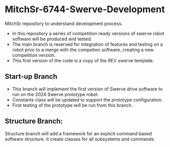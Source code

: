 # MitchSr-6744-Swerve-Development
 MitchSr repository to understand development process.
 - In this repository a series of competition ready versions of swerve robot software will be produced and tested.
 - The main branch is reserved for integration of features and testing on a robot prior to a merge with the competion software, creating a new competition version.
 - This first version of the code is a copy of the REV swerve template.

 ## Start-up Branch
 - This branch will implement the first version of Swerve drive software to run on the 2024 Swerve prototype robot.
 - Constants class will be updated to support the prototype configuration.
 - First testing of the prototype will be run from this branch.
 
 ## Structure Branch:
 Structure branch will add a framework for an explicit command based software structure. It create classes for all subsystems and commands. 


